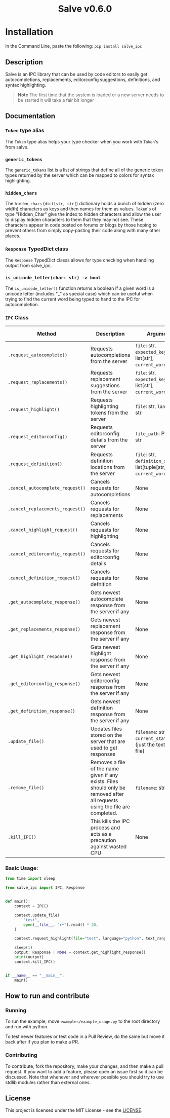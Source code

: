 <h1 align="center">Salve v0.6.0</h1>

# Installation

In the Command Line, paste the following: `pip install salve_ipc`

## Description

Salve is an IPC library that can be used by code editors to easily get autocompletions, replacements, editorconfig suggestions, definitions, and syntax highlighting.

> **Note**
> The first time that the system is loaded or a new server needs to be started it will take a fair bit longer

## Documentation

### `Token` type alias

The `Token` type alias helps your type checker when you work with `Token`'s from salve.

### `generic_tokens`

The `generic_tokens` list is a list of strings that define all of the generic token types returned by the server which can be mapped to colors for syntax highlighting.

### `hidden_chars`

The `hidden_chars` (`dict[str, str]`) dictionary holds a bunch of hidden (zero width) characters as keys and then names for them as values. `Token`'s of type "Hidden_Char" give the index to hidden characters and allow the user to display hidden characters to them that they may not see. These characters appear in code posted on forums or blogs by those hoping to prevent others from simply copy-pasting their code along with many other places.

### `Response` TypedDict class

The `Response` TypedDict classs allows for type checking when handling output from salve_ipc.

### `is_unicode_letter(char: str) -> bool`

The `is_unicode_letter()` function returns a boolean if a given word is a unicode letter (includes "\_" as special case) which can be useful when trying to find the current word being typed to hand to the IPC for autocompletion.

### `IPC` Class

| Method | Description | Arguments | Return type |
| - | - | - | - |
| `.request_autocomplete()` | Requests autocompletions from the server | `file`: str, `expected_keywords`: list[str], `current_word`: str | None |
| `.request_replacements()` | Requests replacement suggestions from the server | `file`: str, `expected_keywords`: list[str], `current_word`: str | None |
| `.request_highlight()` | Requests highlighting tokens from the server | `file`: str, `language`: str | None |
| `.request_editorconfig()` | Requests editorconfig details from the server | `file_path`: Path or str | None |
| `.request_definition()` | Requests definition locations from the server | `file`: str, `definition_starters`: list[tuple[str, str]], `current_word`: str | None |
| `.cancel_autocomplete_request()` | Cancels requests for autocompletions | None | None |
| `.cancel_replacements_request()` | Cancels requests for replacements| None | None |
| `.cancel_highlight_request()` | Cancels requests for highlighting| None | None |
| `.cancel_editorconfig_request()` | Cancels requests for editorconfig details | None | None |
| `.cancel_definition_request()` | Cancels requests for defnition | None | None |
| `.get_autocomplete_response()` | Gets newest autocomplete response from the server if any| None | Response \| None |
| `.get_replacements_response()` | Gets newest replacement response from the server if any | None | Response \| None |
| `.get_highlight_response()` | Gets newest highlight response from the server if any | None | Response \| None |
| `.get_editorconfig_response()` | Gets newest editorconfig response from the server if any| None | Response \| None |
| `.get_definition_response()` | Gets newest definition response from the server if any| None | Response \| None |
| `.update_file()` | Updates files stored on the server that are used to get responses| `filename`: str, `current_state`: str (just the text of the file) | None |
| `.remove_file()` | Removes a file of the name given if any exists. Files should only be removed after all requests using the file are completed. | `filename`: str | None |
| `.kill_IPC()` | This kills the IPC process and acts as a precaution against wasted CPU | None | None |

### Basic Usage:

```python
from time import sleep

from salve_ipc import IPC, Response


def main():
    context = IPC()

    context.update_file(
        "test",
        open(__file__, "r+").read() * 20,
    )

    context.request_highlight(file="test", language="python", text_range=(1, 30))

    sleep(1)
    output: Response | None = context.get_highlight_response()
    print(output)
    context.kill_IPC()


if __name__ == "__main__":
    main()
```

## How to run and contribute

### Running

To run the example, move `examples/example_usage.py` to the root directory and run with python.

To test newer features or test code in a Pull Review, do the same but move it back after if you plan to make a PR.

### Contributing

To contribute, fork the repository, make your changes, and then make a pull request. If you want to add a feature, please open an issue first so it can be discussed. Note that whenever and wherever possible you should try to use stdlib modules rather than external ones.

## License

This project is licensed under the MIT License - see the [LICENSE](./LISCENSE).

